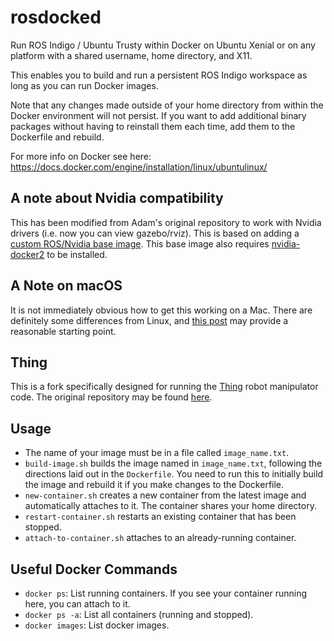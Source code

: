 # rosdocked

Run ROS Indigo / Ubuntu Trusty within Docker on Ubuntu Xenial or on any
platform with a shared username, home directory, and X11.

This enables you to build and run a persistent ROS Indigo workspace as long as
you can run Docker images.

Note that any changes made outside of your home directory from within the
Docker environment will not persist. If you want to add additional binary
packages without having to reinstall them each time, add them to the Dockerfile
and rebuild.

For more info on Docker see here:
https://docs.docker.com/engine/installation/linux/ubuntulinux/

## A note about Nvidia compatibility
This has been modified from Adam's original repository to work with Nvidia drivers (i.e. now you can view gazebo/rviz). This is based on adding a [custom ROS/Nvidia base image](https://hub.docker.com/r/lindwaltz/ros-indigo-desktop-full-nvidia/). This base image also requires [nvidia-docker2](https://github.com/NVIDIA/nvidia-docker) to be installed.

## A Note on macOS
It is not immediately obvious how to get this working on a Mac. There are
definitely some differences from Linux, and [this post](http://qr.ae/TUTszl)
may provide a reasonable starting point.

## Thing

This is a fork specifically designed for running the
[Thing](https://github.com/utiasSTARS/thing) robot manipulator code. The
original repository may be found [here](https://github.com/jbohren/rosdocked).

## Usage
* The name of your image must be in a file called `image_name.txt`.
* `build-image.sh` builds the image named in `image_name.txt`, following the
  directions laid out in the `Dockerfile`. You need to run this to initially
  build the image and rebuild it if you make changes to the Dockerfile.
* `new-container.sh` creates a new container from the latest image and
  automatically attaches to it. The container shares your home directory.
* `restart-container.sh` restarts an existing container that has been stopped.
* `attach-to-container.sh` attaches to an already-running container.

## Useful Docker Commands
* `docker ps`: List running containers. If you see your container running here,
  you can attach to it.
* `docker ps -a`: List all containers (running and stopped).
* `docker images`: List docker images.
